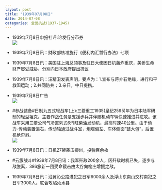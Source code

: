 ```yaml
---
layout: post
title: "1939年07月08日"
date: 2014-07-08
categories: 全面抗战(1937-1945)
---
```


<meta name="referrer" content="no-referrer" />

- 1939年7月8日申报社评:论发行分币券 <br/><img src="https://ww3.sinaimg.cn/large/aca367d8jw1ei5p3g7ypij20m80yitq3.jpg" />

- 1939年7月8日讯：财政部核准施行《便利内汇暂行办法》七项 

- 1939年7月8日讯：美国驻上海总领事及驻日大使因日机轰炸重庆，美侨生命财产屡受威胁，分别向日本政府提出抗议 

- 1939年7月8日讯：汪精卫发表声明，要点为：1.宣布与蒋介石绝缘，进行和平救国运动；2.共同防共；3.亲日，中日提携。 

- 1939年7月8日广告 <br/><img src="https://ww4.sinaimg.cn/large/aca367d8jw1ei57rbe9hyj20kl0h0gqe.jpg" />

- #参战装备#日制九五式轻战车(上):三菱重工1935(皇纪2595)年为日本陆军研制的轻型坦克，主要作战任务是支援步兵并伴随机动车辆快速推进并进攻。该战车采用三菱公司气冷直列式6汽缸柴油发动机，最高时速40公里。由于动力-传动装置偏右，传动轴通过战斗室，炮塔偏左、车体侧面“鼓大包”，后置机枪歪斜。 <br/><img src="https://ww2.sinaimg.cn/large/aca367d8jw1ei55qdtlrzj20ci0nzn1p.jpg" />

- 1939年7月8日讯：日机27架袭击柳州，投弹百余枚 

- #云簇战斗#1939年7月8日讯：我军歼敌200余人，因歼敌时机已失，逐步与敌脱离，386旅新一团受命截击由太谷向榆庄增援之敌。 

- 1939年7月8日讯：沿翼沁公路进犯之日军6000余人及浮山东南山交村南犯之日军3000人，联合攻陷沁水县 

